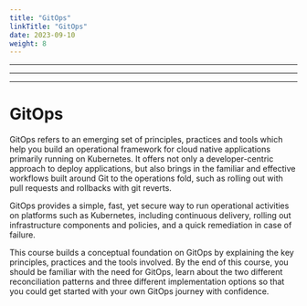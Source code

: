 ```yaml
---
title: "GitOps"
linkTitle: "GitOps"
date: 2023-09-10
weight: 8
---
```


---------------
---------------
---------------

# GitOps
GitOps refers to an emerging set of principles, practices and tools which help you build an operational framework for cloud native applications primarily running on Kubernetes. It offers not only a developer-centric approach to deploy applications, but also brings in the familiar and effective workflows built around Git to the operations fold, such as rolling out with pull requests and rollbacks with git reverts.

GitOps provides a simple, fast, yet secure way to run operational activities on platforms such as Kubernetes, including continuous delivery, rolling out infrastructure components and policies, and a quick remediation in case of failure.

This course builds a conceptual foundation on GitOps by explaining the key principles, practices and the tools involved. By the end of this course, you should be familiar with the need for GitOps, learn about the two different reconciliation patterns and three different implementation options so that you could get started with your own GitOps journey with confidence.

